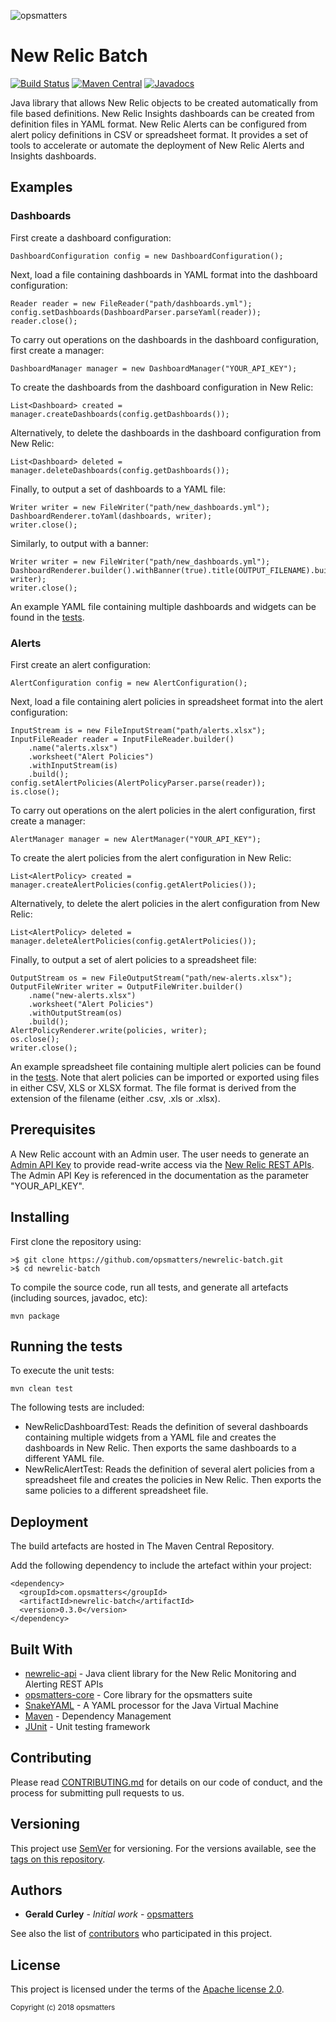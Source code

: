![opsmatters](https://i.imgur.com/VoLABc1.png)

# New Relic Batch 
[![Build Status](https://travis-ci.org/opsmatters/newrelic-batch.svg?branch=master)](https://travis-ci.org/opsmatters/newrelic-batch)
[![Maven Central](https://maven-badges.herokuapp.com/maven-central/com.opsmatters/newrelic-batch/badge.svg?style=blue)](https://maven-badges.herokuapp.com/maven-central/com.opsmatters/newrelic-batch)
[![Javadocs](http://javadoc.io/badge/com.opsmatters/newrelic-batch.svg)](http://javadoc.io/doc/com.opsmatters/newrelic-batch)

Java library that allows New Relic objects to be created automatically from file based definitions.
New Relic Insights dashboards can be created from definition files in YAML format.
New Relic Alerts can be configured from alert policy definitions in CSV or spreadsheet format.
It provides a set of tools to accelerate or automate the deployment of New Relic Alerts and Insights dashboards.

## Examples

### Dashboards
First create a dashboard configuration:
```
DashboardConfiguration config = new DashboardConfiguration();
```
Next, load a file containing dashboards in YAML format into the dashboard configuration:
```
Reader reader = new FileReader("path/dashboards.yml");
config.setDashboards(DashboardParser.parseYaml(reader));
reader.close();
```
To carry out operations on the dashboards in the dashboard configuration, first create a manager:
```
DashboardManager manager = new DashboardManager("YOUR_API_KEY");
```
To create the dashboards from the dashboard configuration in New Relic:
```
List<Dashboard> created = manager.createDashboards(config.getDashboards());
```
Alternatively, to delete the dashboards in the dashboard configuration from New Relic:
```
List<Dashboard> deleted = manager.deleteDashboards(config.getDashboards());
```
Finally, to output a set of dashboards to a YAML file:
```
Writer writer = new FileWriter("path/new_dashboards.yml");
DashboardRenderer.toYaml(dashboards, writer);
writer.close();
```
Similarly, to output with a banner:
```
Writer writer = new FileWriter("path/new_dashboards.yml");
DashboardRenderer.builder().withBanner(true).title(OUTPUT_FILENAME).build().renderYaml(dashboards, writer);
writer.close();
```
An example YAML file containing multiple dashboards and widgets can be found in the [tests](src/test/resources/test-dashboards.yml).

### Alerts
First create an alert configuration:
```
AlertConfiguration config = new AlertConfiguration();
```
Next, load a file containing alert policies in spreadsheet format into the alert configuration:
```
InputStream is = new FileInputStream("path/alerts.xlsx");
InputFileReader reader = InputFileReader.builder()
    .name("alerts.xlsx")
    .worksheet("Alert Policies")
    .withInputStream(is)
    .build();
config.setAlertPolicies(AlertPolicyParser.parse(reader));
is.close();
```
To carry out operations on the alert policies in the alert configuration, first create a manager:
```
AlertManager manager = new AlertManager("YOUR_API_KEY");
```
To create the alert policies from the alert configuration in New Relic:
```
List<AlertPolicy> created = manager.createAlertPolicies(config.getAlertPolicies());
```
Alternatively, to delete the alert policies in the alert configuration from New Relic:
```
List<AlertPolicy> deleted = manager.deleteAlertPolicies(config.getAlertPolicies());
```
Finally, to output a set of alert policies to a spreadsheet file:
```
OutputStream os = new FileOutputStream("path/new-alerts.xlsx");
OutputFileWriter writer = OutputFileWriter.builder()
    .name("new-alerts.xlsx")
    .worksheet("Alert Policies")
    .withOutputStream(os)
    .build();
AlertPolicyRenderer.write(policies, writer);
os.close();
writer.close();
```
An example spreadsheet file containing multiple alert policies can be found in the [tests](src/test/resources/test-alerts.xlsx).
Note that alert policies can be imported or exported using files in either CSV, XLS or XLSX format.
The file format is derived from the extension of the filename (either .csv, .xls or .xlsx).

## Prerequisites

A New Relic account with an Admin user.
The user needs to generate an [Admin API Key](https://docs.newrelic.com/docs/apis/rest-api-v2/getting-started/api-keys) 
to provide read-write access via the [New Relic REST APIs](https://api.newrelic.com).
The Admin API Key is referenced in the documentation as the parameter "YOUR_API_KEY".

## Installing

First clone the repository using:
```
>$ git clone https://github.com/opsmatters/newrelic-batch.git
>$ cd newrelic-batch
```

To compile the source code, run all tests, and generate all artefacts (including sources, javadoc, etc):
```
mvn package 
```

## Running the tests

To execute the unit tests:
```
mvn clean test 
```

The following tests are included:

* NewRelicDashboardTest: Reads the definition of several dashboards containing multiple widgets from a YAML file and creates the dashboards in New Relic. Then exports the same dashboards to a different YAML file.
* NewRelicAlertTest: Reads the definition of several alert policies from a spreadsheet file and creates the policies in New Relic. Then exports the same policies to a different spreadsheet file.

## Deployment

The build artefacts are hosted in The Maven Central Repository. 

Add the following dependency to include the artefact within your project:
```
<dependency>
  <groupId>com.opsmatters</groupId>
  <artifactId>newrelic-batch</artifactId>
  <version>0.3.0</version>
</dependency>
```

## Built With

* [newrelic-api](https://github.com/opsmatters/newrelic-api) - Java client library for the New Relic Monitoring and Alerting REST APIs
* [opsmatters-core](https://github.com/opsmatters/opsmatters-core) - Core library for the opsmatters suite
* [SnakeYAML](https://bitbucket.org/asomov/snakeyaml) - A YAML processor for the Java Virtual Machine
* [Maven](https://maven.apache.org/) - Dependency Management
* [JUnit](http://junit.org/) - Unit testing framework

## Contributing

Please read [CONTRIBUTING.md](https://www.contributor-covenant.org/version/1/4/code-of-conduct.html) for details on our code of conduct, and the process for submitting pull requests to us.

## Versioning

This project use [SemVer](http://semver.org/) for versioning. For the versions available, see the [tags on this repository](https://github.com/opsmatters/newrelic-batch/tags). 

## Authors

* **Gerald Curley** - *Initial work* - [opsmatters](https://github.com/opsmatters)

See also the list of [contributors](https://github.com/opsmatters/newrelic-batch/contributors) who participated in this project.

## License

This project is licensed under the terms of the [Apache license 2.0](https://www.apache.org/licenses/LICENSE-2.0.html).

<sub>Copyright (c) 2018 opsmatters</sub>